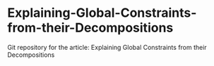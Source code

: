 # Explaining-Global-Constraints-from-their-Decompositions
Git repository for the article: Explaining Global Constraints from their Decompositions
